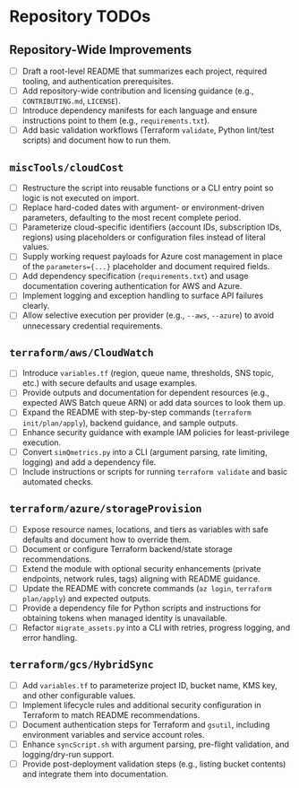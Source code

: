 # Repository TODOs

## Repository-Wide Improvements
- [ ] Draft a root-level README that summarizes each project, required tooling, and authentication prerequisites.
- [ ] Add repository-wide contribution and licensing guidance (e.g., `CONTRIBUTING.md`, `LICENSE`).
- [ ] Introduce dependency manifests for each language and ensure instructions point to them (e.g., `requirements.txt`).
- [ ] Add basic validation workflows (Terraform `validate`, Python lint/test scripts) and document how to run them.

## `miscTools/cloudCost`
- [ ] Restructure the script into reusable functions or a CLI entry point so logic is not executed on import.
- [ ] Replace hard-coded dates with argument- or environment-driven parameters, defaulting to the most recent complete period.
- [ ] Parameterize cloud-specific identifiers (account IDs, subscription IDs, regions) using placeholders or configuration files instead of literal values.
- [ ] Supply working request payloads for Azure cost management in place of the `parameters={...}` placeholder and document required fields.
- [ ] Add dependency specification (`requirements.txt`) and usage documentation covering authentication for AWS and Azure.
- [ ] Implement logging and exception handling to surface API failures clearly.
- [ ] Allow selective execution per provider (e.g., `--aws`, `--azure`) to avoid unnecessary credential requirements.

## `terraform/aws/CloudWatch`
- [ ] Introduce `variables.tf` (region, queue name, thresholds, SNS topic, etc.) with secure defaults and usage examples.
- [ ] Provide outputs and documentation for dependent resources (e.g., expected AWS Batch queue ARN) or add data sources to look them up.
- [ ] Expand the README with step-by-step commands (`terraform init/plan/apply`), backend guidance, and sample outputs.
- [ ] Enhance security guidance with example IAM policies for least-privilege execution.
- [ ] Convert `simQmetrics.py` into a CLI (argument parsing, rate limiting, logging) and add a dependency file.
- [ ] Include instructions or scripts for running `terraform validate` and basic automated checks.

## `terraform/azure/storageProvision`
- [ ] Expose resource names, locations, and tiers as variables with safe defaults and document how to override them.
- [ ] Document or configure Terraform backend/state storage recommendations.
- [ ] Extend the module with optional security enhancements (private endpoints, network rules, tags) aligning with README guidance.
- [ ] Update the README with concrete commands (`az login`, `terraform plan/apply`) and expected outputs.
- [ ] Provide a dependency file for Python scripts and instructions for obtaining tokens when managed identity is unavailable.
- [ ] Refactor `migrate_assets.py` into a CLI with retries, progress logging, and error handling.

## `terraform/gcs/HybridSync`
- [ ] Add `variables.tf` to parameterize project ID, bucket name, KMS key, and other configurable values.
- [ ] Implement lifecycle rules and additional security configuration in Terraform to match README recommendations.
- [ ] Document authentication steps for Terraform and `gsutil`, including environment variables and service account roles.
- [ ] Enhance `syncScript.sh` with argument parsing, pre-flight validation, and logging/dry-run support.
- [ ] Provide post-deployment validation steps (e.g., listing bucket contents) and integrate them into documentation.
